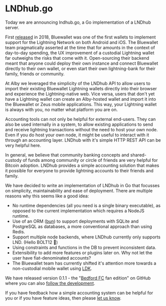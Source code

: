 # LNDhub.go
Today we are announcing lndhub.go, a Go implementation of a LNDhub server.

First [released](https://bluewallet.io/BlueWallet-brings-zero-configuration-Lightning-payments-to-iOS-and-Android-30137a69f071/) in 2018, Bluewallet was one of the first wallets to implement support for the Lightning Network on both Android and iOS. The Bluewallet team pragmatically asserted at the time that for amounts in the context of day-to-day spending, the UX improvement of a custodial Lightning wallet far outweighs the risks that come with it. Open-sourcing their backend meant that anyone could deploy their own instance and connect Bluewallet directly to their own wallet, or even start their own lightning-bank for their family, friends or community.

At Alby we leveraged the simplicity of the LNDhub API to allow users to import their existing Bluewallet Lightning wallets directly into their browser and experience the Lightning-native web. Vice versa, users that don't yet have a Lightning wallet can create an Alby-hosted wallet and import it into the Bluewallet or Zeus mobile applications. This way, your Lightning wallet is always with you, no matter what platform you are on. 

Accounting tools can not only be helpful for external end-users. They can also be used internally in a system, to allow existing applications to send and receive lightning transactions without the need to host your own node. Even if you do host your own node, it might be useful to interact with it through an accounting layer. LNDhub with it's simple HTTP REST API can be very helpful here.

In general, we believe that community banking concepts and shared-custody of funds among community or circle of friends are very helpful for Bitcoin adoption. LNDhub provides a simple accounting solution that makes it possible for everyone to provide lightning accounts to their friends and family. 

We have decided to write an implementation of LNDhub in Go that focusses on simplicity, maintainability and ease of deployment.
There are multiple reasons why this seems like a good idea:

* No runtime dependencies (all you need is a single binary executable), as opposed to the current implementation which requires a NodeJS runtime.
* Use of an ORM ([bun](https://bun.uptrace.dev/)) to support deployments with SQLite and PostgreSQL as databases, a more conventional approach than using Redis.
* Support multiple node backends, where LNDhub currently only supports LND. (Hello BOLT12 👀)
* Using constraints and functions in the DB to prevent inconsistent data.
* Extensibility to add more features or plugins later on. Why not let the user have fiat-denominated accounts?
* The Bluewallet team has currently shifted it's attention more towards a non-custodial mobile wallet using [LDK](https://lightningdevkit.org/).

We have released version 0.1.1 - the "[Bedford FC](https://www.realbedford.com/) fan edition" on GitHub where you can also [follow the development](https://github.com/getAlby/lndhub.go).

If you have feedback how a simple accounting system can be helpful for you or if you have feature ideas, then please [let us know](https://github.com/getAlby/lndhub.go/issues).
